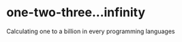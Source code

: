 one-two-three...infinity
========================

Calculating one to a billion in every programming languages
